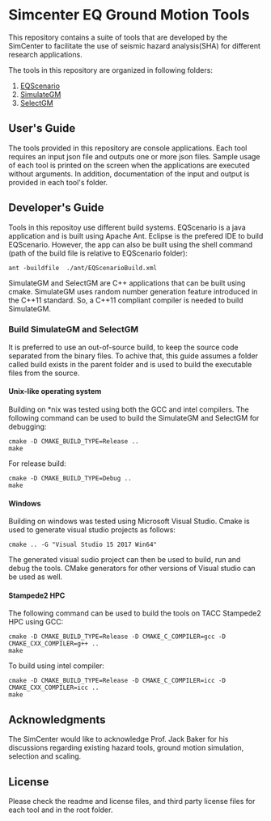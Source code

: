 # Simcenter EQ Ground Motion Tools
This repository contains a suite of tools that are developed by the SimCenter to facilitate the use of seismic hazard analysis(SHA) for different research applications.

The tools in this repository are organized in following folders:
1. [EQScenario](EQScenario/Readme.md)
2. [SimulateGM](SimulateGM/Readme.md)
3. [SelectGM](SelectGM/Readme.md)

## User's Guide
The tools provided in this repository are console applications. Each tool requires an input json file and outputs one or more json files. Sample usage of each tool is printed on the screen when the applications are executed without arguments. In addition, documentation of the input and output is provided in each tool's folder.

## Developer's Guide
Tools in this repositoy use different build systems. EQScenario is a java application and is built using Apache Ant. Eclipse is the prefered IDE to build EQScenario. However, the app can also be built using the shell command (path of the build file is relative to EQScenario folder):
```shell
ant -buildfile  ./ant/EQScenarioBuild.xml
```

SimulateGM and SelectGM are C++ applications that can be built using cmake. SimulateGM uses random number generation feature introduced in the C++11 standard. So, a C++11 compliant compiler is needed to build SimulateGM.

### Build SimulateGM and SelectGM
It is preferred to use an out-of-source build, to keep the source code separated from the binary files. To achive that, this guide assumes a folder called build exists in the parent folder and is used to build the executable files from the source.

#### Unix-like operating system
Building on *nix was tested using both the GCC and intel compilers. The following command can be used to build the SimulateGM and SelectGM for debugging:
```
cmake -D CMAKE_BUILD_TYPE=Release ..
make
```
For release build:
```
cmake -D CMAKE_BUILD_TYPE=Debug ..
make
```

#### Windows
Building on windows was tested using Microsoft Visual Studio. Cmake is used to generate visual studio projects as follows:
```
cmake .. -G "Visual Studio 15 2017 Win64"
```

The generated visual sudio project can then be used to build, run and debug the tools. CMake generators for other versions of Visual studio can be used as well.

#### Stampede2 HPC
The following command can be used to build the tools on TACC Stampede2 HPC using GCC:
```
cmake -D CMAKE_BUILD_TYPE=Release -D CMAKE_C_COMPILER=gcc -D CMAKE_CXX_COMPILER=g++ ..
make
```

To build using intel compiler:
```
cmake -D CMAKE_BUILD_TYPE=Release -D CMAKE_C_COMPILER=icc -D CMAKE_CXX_COMPILER=icc ..
make
```
## Acknowledgments
The SimCenter would like to acknowledge Prof. Jack Baker for his discussions regarding existing hazard tools, ground motion simulation, selection and scaling.

## License

Please check the readme and license files, and third party license files for each tool and in the root folder.



